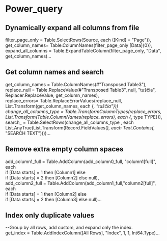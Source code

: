 # Power_query

## Dynamically expand all columns from file 

filter_page_only = Table.SelectRows(Source, each ([Kind] = "Page")),<br/>
get_column_names= Table.ColumnNames(filter_page_only [Data]{0}),<br/>
expand_all_columns = Table.ExpandTableColumn(filter_page_only, "Data", get_column_names)...<br/>

## Get column names and search

get_column_names = Table.ColumnNames(#"Transposed Table3"),<br/>
replace_null = Table.ReplaceValue(#"Transposed Table3", null, "tuščia", Replacer.ReplaceValue, get_column_names),<br/>
replace_errors= Table.ReplaceErrorValues(replace_null, List.Transform(get_column_names, each {_, "tuščia"}))<br/>
change_all_columns_type = Table.TransformColumnTypes(replace_errors, List.Transform(Table.ColumnNames(replace_errors), each {_, type TYPE})),<br/>
search_ = Table.SelectRows(change_all_columns_type , each List.AnyTrue(List.Transform(Record.FieldValues(_), each Text.Contains(_, "SEARCH TEXT"))))...<br/>

## Remove extra empty column spaces

add_column1_full = Table.AddColumn(add_column0_full, "column1[full]", each <br/>
  if [Data starts] = 1 then [Column1] else <br/>
  if [Data starts] = 2 then [Column2] else null),<br/>
add_column2_full = Table.AddColumn(add_column1_full,"column2[full]", each <br/>
  if [Data starts] = 1 then [Column2] else <br/>
  if [Data starts] = 2 then [Column3] else null)...<br/>

## Index only duplicate values

--Group by all rows, add custom, and expand only the index. <br/>
get_index = Table.AddIndexColumn([All Rows], "Index", 1, 1, Int64.Type)...<br/>

